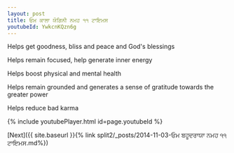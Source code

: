 ```yaml
---
layout: post
title: ਓਮ ਕਾਲਾ ਯੋਗਿਨੀ ਨਮਹ ੧੧ ਟਾਇਮਸ
youtubeId: YwkcnKQzn6g
---
```

 
 
Helps get goodness, bliss and peace and God's blessings
 
Helps remain focused, help generate inner energy 
 
Helps boost physical and mental health 
 
Helps remain grounded and generates a sense of gratitude towards the greater power 
 
Helps reduce bad karma
 
 
 
 


{% include youtubePlayer.html id=page.youtubeId %}
 
[Next]({{ site.baseurl }}{% link  split2/_posts/2014-11-03-ਓਮ ਬਹੂਦਰਾਯਾ ਨਮਹ ੧੧ ਟਾਇਮਸ.md%})
 
